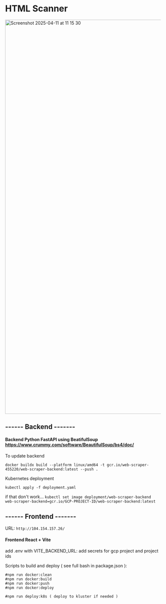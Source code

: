 # HTML Scanner
 
<img width="1274" alt="Screenshot 2025-04-11 at 11 15 30" src="https://github.com/user-attachments/assets/65f6dc48-5e5a-44cf-bb64-5401432e26ab" />


## ------ Backend ------- 


####  Backend Python FastAPI using BeatifulSoup https://www.crummy.com/software/BeautifulSoup/bs4/doc/ 

To update backend

```docker buildx build --platform linux/amd64 -t gcr.io/web-scraper-455220/web-scraper-backend:latest --push .```

Kubernetes deployment

```kubectl apply -f deployment.yaml ```

if that don't work...
```kubectl set image deployment/web-scraper-backend web-scraper-backend=gcr.io/GCP-PROJECT-ID/web-scraper-backend:latest```

## ------ Frontend ------- 
URL: ```http://104.154.157.26/```

####  Frontend React + Vite 
add .env with VITE_BACKEND_URL:
add secrets for gcp project and project ids

Scripts to build and deploy ( see full bash in package.json ):
```
#npm run docker:clean 
#npm run docker:build
#npm run docker:push  
#npm run docker:deploy

#npm run deploy:k8s ( deploy to kluster if needed )
```






